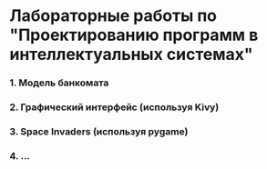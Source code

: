 Лабораторные работы по "Проектированию программ в интеллектуальных системах"
===

### 1. Модель банкомата
### 2. Графический интерфейс (используя Kivy) 
### 3. Space Invaders (используя pygame)
### 4. ...
